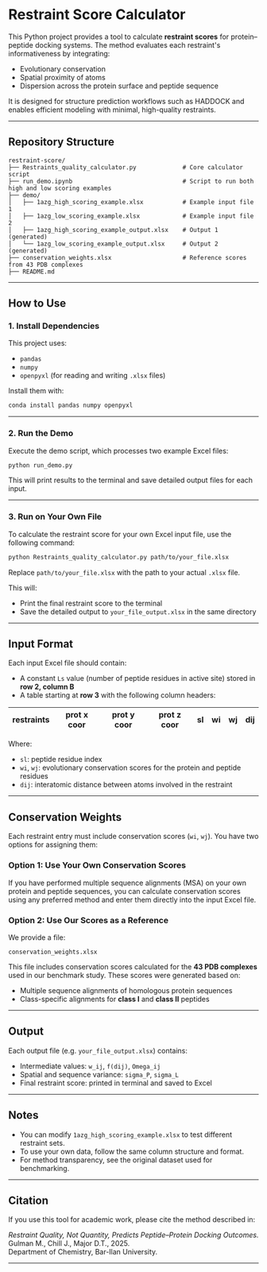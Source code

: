 # Restraint Score Calculator

This Python project provides a tool to calculate **restraint scores** for protein–peptide docking systems. The method evaluates each restraint's informativeness by integrating:

- Evolutionary conservation  
- Spatial proximity of atoms  
- Dispersion across the protein surface and peptide sequence

It is designed for structure prediction workflows such as HADDOCK and enables efficient modeling with minimal, high-quality restraints.

---

## Repository Structure

```
restraint-score/
├── Restraints_quality_calculator.py             # Core calculator script
├── run_demo.ipynb                               # Script to run both high and low scoring examples
├── demo/
│   ├── 1azg_high_scoring_example.xlsx           # Example input file 1
│   ├── 1azg_low_scoring_example.xlsx            # Example input file 2
│   ├── 1azg_high_scoring_example_output.xlsx    # Output 1 (generated)
│   └── 1azg_low_scoring_example_output.xlsx     # Output 2 (generated)
├── conservation_weights.xlsx                    # Reference scores from 43 PDB complexes
├── README.md                                    
```

---

## How to Use

### 1. Install Dependencies

This project uses:

- `pandas`
- `numpy`
- `openpyxl` (for reading and writing `.xlsx` files)

Install them with:

```bash
conda install pandas numpy openpyxl
```

---

### 2. Run the Demo

Execute the demo script, which processes two example Excel files:

```bash
python run_demo.py
```

This will print results to the terminal and save detailed output files for each input.

---

### 3. Run on Your Own File

To calculate the restraint score for your own Excel input file, use the following command:

```bash
python Restraints_quality_calculator.py path/to/your_file.xlsx
```

Replace `path/to/your_file.xlsx` with the path to your actual `.xlsx` file.

This will:
- Print the final restraint score to the terminal
- Save the detailed output to `your_file_output.xlsx` in the same directory

---

## Input Format

Each input Excel file should contain:

- A constant `Ls` value (number of peptide residues in active site) stored in **row 2, column B**
- A table starting at **row 3** with the following column headers:

| restraints | prot x coor | prot y coor | prot z coor | sl | wi | wj | dij |
|------------|--------------|--------------|--------------|----|-----|-----|------|

Where:
- `sl`: peptide residue index
- `wi`, `wj`: evolutionary conservation scores for the protein and peptide residues
- `dij`: interatomic distance between atoms involved in the restraint

---

## Conservation Weights

Each restraint entry must include conservation scores (`wi`, `wj`). You have two options for assigning them:

### Option 1: Use Your Own Conservation Scores  
If you have performed multiple sequence alignments (MSA) on your own protein and peptide sequences, you can calculate conservation scores using any preferred method and enter them directly into the input Excel file.

### Option 2: Use Our Scores as a Reference  
We provide a file:

```
conservation_weights.xlsx
```

This file includes conservation scores calculated for the **43 PDB complexes** used in our benchmark study. These scores were generated based on:

- Multiple sequence alignments of homologous protein sequences
- Class-specific alignments for **class I** and **class II** peptides

---

## Output

Each output file (e.g. `your_file_output.xlsx`) contains:

- Intermediate values: `w_ij`, `f(dij)`, `Omega_ij`
- Spatial and sequence variance: `sigma_P`, `sigma_L`
- Final restraint score: printed in terminal and saved to Excel

---

## Notes

- You can modify `1azg_high_scoring_example.xlsx` to test different restraint sets.
- To use your own data, follow the same column structure and format.
- For method transparency, see the original dataset used for benchmarking.

---

## Citation

If you use this tool for academic work, please cite the method described in:

*Restraint Quality, Not Quantity, Predicts Peptide–Protein Docking Outcomes.*  
Gulman M., Chill J., Major D.T., 2025.  
Department of Chemistry, Bar-Ilan University.

---
